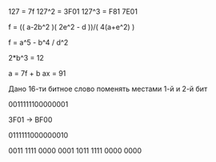 

127 = 7f
127^2 = 3F01
127^3 = F81 7E01

f = (( a-2b^2 )( 2e^2 - d ))/( 4(a+e^2) )

f = a^5 - b^4 / d^2


2*b^3 = 12

a = 7f + b
ax = 91



Дано 16-ти битное слово поменять местами 1-й и 2-й бит

‭0011111100000001‬

3F01 -> BF00

‭011111100000001‬0

‭0011 1111 0000 0001
‭1011 1111 0000 0000

